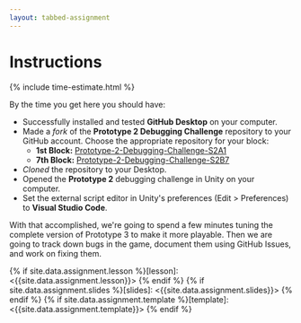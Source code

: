 ```yaml
---
layout: tabbed-assignment
---
```


# Instructions

{% include time-estimate.html %}

By the time you get here you should have:

* Successfully installed and tested **GitHub Desktop** on your computer.
* Made a *fork* of the **Prototype 2 Debugging Challenge** repository to your GitHub account. Choose the appropriate repository for your block:
  - **1st Block:** [Prototype-2-Debugging-Challenge-S2A1](https://github.com/SKHS-GDP2-S2A1-2019-2020/Prototype-2-Debugging-Challenge-S2A1)
  - **7th Block:** [Prototype-2-Debugging-Challenge-S2B7](https://github.com/SKHS-GDP2-S2B7-2019-2020/Prototype-2-Debugging-Challenge-S2B7)
* *Cloned* the repository to your Desktop.
* Opened the **Prototype 2** debugging challenge in Unity on your computer.
* Set the external script editor in Unity's preferences (Edit > Preferences) to **Visual Studio Code**.

With that accomplished, we're going to spend a few minutes tuning the complete version of Prototype 3 to make it more playable. Then we are going to track down bugs in the game, document them using GitHub Issues, and work on fixing them.

<!-- Don't edit links here, change them in _data/assignment.yml instead. -->

{% if site.data.assignment.lesson   %}[lesson]: <{{site.data.assignment.lesson}}>     {% endif %}
{% if site.data.assignment.slides   %}[slides]:   <{{site.data.assignment.slides}}>   {% endif %}
{% if site.data.assignment.template %}[template]: <{{site.data.assignment.template}}> {% endif %}
